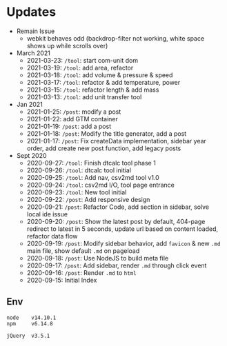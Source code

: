 # Updates
- Remain Issue
    - webkit behaves odd (backdrop-filter not working, white space shows up while scrolls over)
- March 2021
  - 2021-03-23: `/tool`: start com-unit dom
  - 2021-03-19: `/tool`: add area, refactor
  - 2021-03-18: `/tool`: add volume & pressure & speed
  - 2021-03-17: `/tool`: refactor & add temperature, power
  - 2021-03-15: `/tool`: refactor length & add mass 
  - 2021-03-13: `/tool`: add unit transfer tool
- Jan 2021
  - 2021-01-25: `/post`: modify a post
  - 2021-01-22: add GTM container
  - 2021-01-19: `/post`: add a post
  - 2021-01-18: `/post`: Modify the title generator, add a post
  - 2021-01-17: `/post`: Fix createData implementation, sidebar year order, add create new post function, add legacy posts
- Sept 2020
  - 2020-09-27: `/tool`: Finish dtcalc tool phase 1
  - 2020-09-26: `/tool`: dtcalc tool initial
  - 2020-09-25: `/tool`: Add nav, csv2md tool v1.0
  - 2020-09-24: `/tool`: csv2md I/O, tool page entrance
  - 2020-09-23: `/tool`: New tool initial
  - 2020-09-22: `/post`: Add responsive design
  - 2020-09-21: `/post`: Refactor Code, add section in sidebar, solve local ide issue
  - 2020-09-20: `/post`: Show the latest post by default, 404-page redirect to latest in 5 seconds, update url based on content loaded, refactor data flow
  - 2020-09-19: `/post`: Modify sidebar behavior, add `favicon` & new `.md` main file, show default `.md` on pageload
  - 2020-09-18: `/post`: Use NodeJS to build meta file 
  - 2020-09-17: `/post`: Add sidebar, render `.md` through click event
  - 2020-09-16: `/post`: Render `.md` to `html`
  - 2020-09-15: Initial Index
    
## Env
```
node    v14.10.1
npm     v6.14.8

jQuery  v3.5.1
```